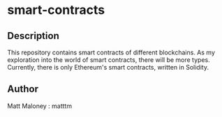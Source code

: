 # smart-contracts

## Description
This repository contains smart contracts of different blockchains. As my exploration into the world of smart contracts, there will be more types. Currently, there is only Ethereum's smart contracts, written in Solidity.

## Author
Matt Maloney : matttm
